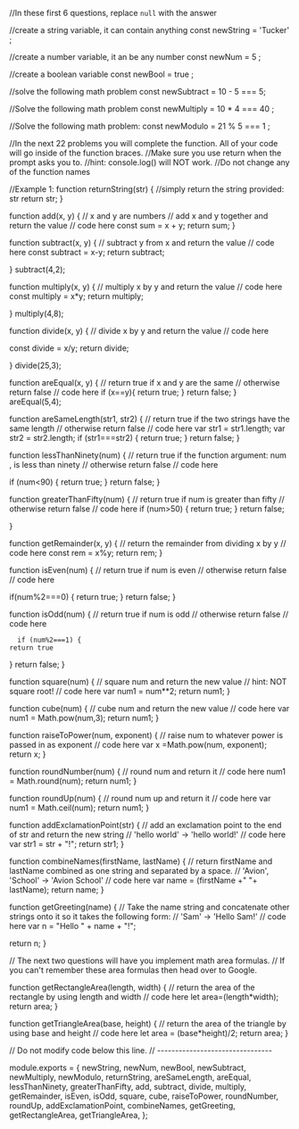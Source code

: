 //In these first 6 questions, replace `null` with the answer

//create a string variable, it can contain anything
const newString = 'Tucker' ;

//create a number variable, it an be any number
const newNum = 5 ;

//create a boolean variable
const newBool = true ;

//solve the following math problem
const newSubtract = 10 - 5 === 5;

//Solve the following math problem
const newMultiply = 10 * 4 === 40 ;

//Solve the following math problem:
const newModulo = 21 % 5 === 1 ;



//In the next 22 problems you will complete the function. All of your code will go inside of the function braces. 
//Make sure you use return when the prompt asks you to.
//hint: console.log() will NOT work. 
//Do not change any of the function names

//Example 1:
function returnString(str) {
  //simply return the string provided: str
  return str;
}

function add(x, y) {
  // x and y are numbers
  // add x and y together and return the value
  // code here
  const sum = x + y;
  return sum;
}



function subtract(x, y) {
  // subtract y from x and return the value
  // code here
  const subtract = x-y;
  return subtract;

} subtract(4,2);


function multiply(x, y) {
  // multiply x by y and return the value
  // code here
  const multiply = x*y;
  return multiply;

} multiply(4,8);

function divide(x, y) {
  // divide x by y and return the value
  // code here
  
  const divide = x/y;
  return divide;

} divide(25,3);

function areEqual(x, y) {
  // return true if x and y are the same
  // otherwise return false
  // code here
 if (x==y){
return true; } return false;
} areEqual(5,4);

function areSameLength(str1, str2) {
  // return true if the two strings have the same length
  // otherwise return false
  // code here
 var str1 = str1.length;
 var str2 = str2.length;
 if (str1===str2) {
   return true;
 } return false;
}

function lessThanNinety(num) {
  // return true if the function argument: num , is less than ninety
  // otherwise return false
  // code here

  if (num<90) {
    return true;
  } return false;
}  

function greaterThanFifty(num) {
  // return true if num is greater than fifty
  // otherwise return false
  // code here
  if (num>50) {
    return true;
  } return false;

} 

function getRemainder(x, y) {
  // return the remainder from dividing x by y
  // code here
  const rem = x%y;
return rem;
} 

function isEven(num) {
  // return true if num is even
  // otherwise return false
  // code here
 
  if(num%2===0) {
    return true;
  } return false;
} 

function isOdd(num) {
  // return true if num is odd
  // otherwise return false
  // code here
  
      if (num%2===1) {
    return true
  } return false;
}

function square(num) {
  // square num and return the new value
  // hint: NOT square root!
  // code here
   var num1 = num**2;
   return num1;
} 

function cube(num) {
  // cube num and return the new value
  // code here
  var num1 = Math.pow(num,3);
  return num1;
} 

function raiseToPower(num, exponent) {
  // raise num to whatever power is passed in as exponent
  // code here
  var x =Math.pow(num, exponent);
  return x;
}

function roundNumber(num) {
  // round num and return it
  // code here
  num1 = Math.round(num);
  return num1;
}

function roundUp(num) {
  // round num up and return it
  // code here
  var num1 = Math.ceil(num);
  return num1;
} 


function addExclamationPoint(str) {
  // add an exclamation point to the end of str and return the new string
  // 'hello world' -> 'hello world!'
  // code here
  var str1 = str + "!";
  return str1;
}


function combineNames(firstName, lastName) {
  // return firstName and lastName combined as one string and separated by a space.
  // 'Avion', 'School' -> 'Avion School'
  // code here
  var name = (firstName +" "+ lastName);
  return name;
} 





function getGreeting(name) {
  // Take the name string and concatenate other strings onto it so it takes the following form:
  // 'Sam' -> 'Hello Sam!'
  // code here
  var n = "Hello " + name + "!";

  return n;
} 



// The next two questions will have you implement math area formulas. 
// If you can't remember these area formulas then head over to Google.
 
function getRectangleArea(length, width) {
  // return the area of the rectangle by using length and width
  // code here
  let  area=(length*width); 
  return area;
  } 

function getTriangleArea(base, height) {
  // return the area of the triangle by using base and height
  // code here
  let area = (base*height)/2;
  return area;
}

// Do not modify code below this line.
// --------------------------------

module.exports = {
  newString,
  newNum,
  newBool,
  newSubtract,
  newMultiply,
  newModulo,
  returnString,
  areSameLength,
  areEqual,
  lessThanNinety,
  greaterThanFifty,
  add,
  subtract,
  divide,
  multiply,
  getRemainder,
  isEven,
  isOdd,
  square,
  cube,
  raiseToPower,
  roundNumber,
  roundUp,
  addExclamationPoint,
  combineNames,
  getGreeting,
  getRectangleArea,
  getTriangleArea,
};
